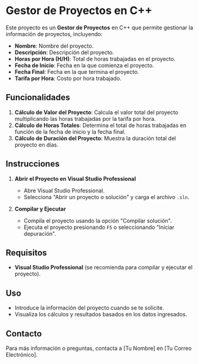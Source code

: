 # Gestor de Proyectos en C++

Este proyecto es un **Gestor de Proyectos** en C++ que permite gestionar la información de proyectos, incluyendo:

- **Nombre**: Nombre del proyecto.
- **Descripción**: Descripción del proyecto.
- **Horas por Hora (H/H)**: Total de horas trabajadas en el proyecto.
- **Fecha de Inicio**: Fecha en la que comienza el proyecto.
- **Fecha Final**: Fecha en la que termina el proyecto.
- **Tarifa por Hora**: Costo por hora trabajado.

## Funcionalidades

1. **Cálculo de Valor del Proyecto**: Calcula el valor total del proyecto multiplicando las horas trabajadas por la tarifa por hora.
2. **Cálculo de Horas Totales**: Determina el total de horas trabajadas en función de la fecha de inicio y la fecha final.
3. **Cálculo de Duración del Proyecto**: Muestra la duración total del proyecto en días.

## Instrucciones

1. **Abrir el Proyecto en Visual Studio Professional**
   - Abre Visual Studio Professional.
   - Selecciona "Abrir un proyecto o solución" y carga el archivo `.sln`.

2. **Compilar y Ejecutar**
   - Compila el proyecto usando la opción "Compilar solución".
   - Ejecuta el proyecto presionando `F5` o seleccionando "Iniciar depuración".

## Requisitos

- **Visual Studio Professional** (se recomienda para compilar y ejecutar el proyecto).

## Uso

- Introduce la información del proyecto cuando se te solicite.
- Visualiza los cálculos y resultados basados en los datos ingresados.

## Contacto

Para más información o preguntas, contacta a [Tu Nombre] en [Tu Correo Electrónico].
